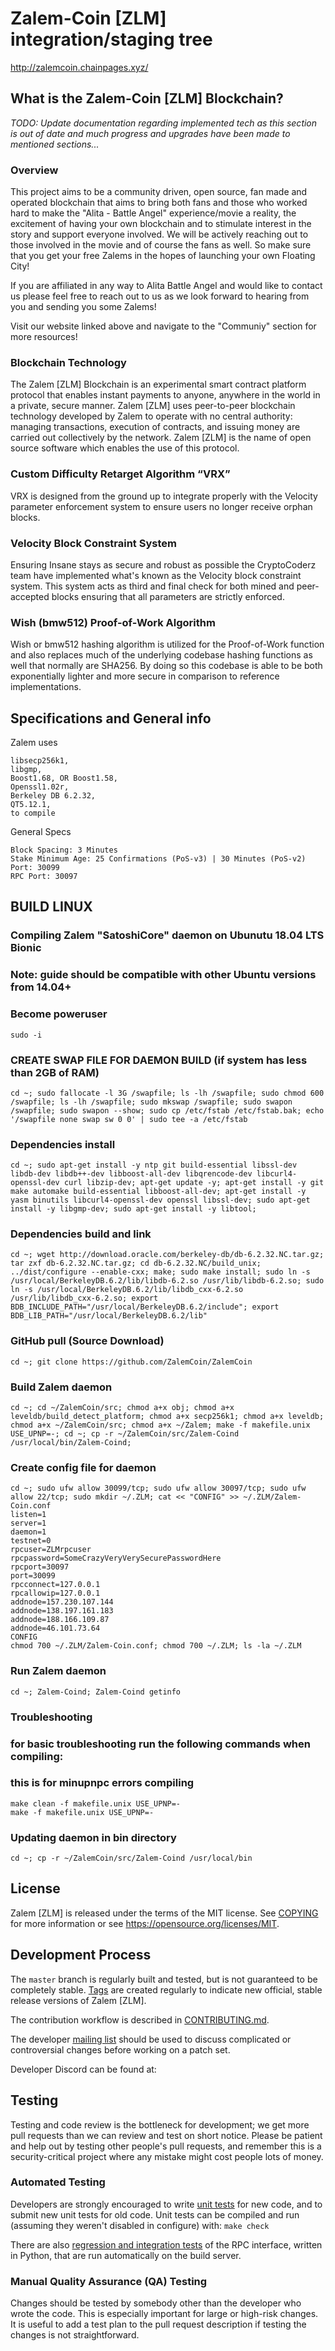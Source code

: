 Zalem-Coin [ZLM] integration/staging tree
=====================================

http://zalemcoin.chainpages.xyz/

What is the Zalem-Coin [ZLM] Blockchain?
----------------------------------------
*TODO: Update documentation regarding implemented tech as this section is out of date and much progress and upgrades have been made to mentioned sections...*

### Overview
This project aims to be a community driven, open source, fan made and operated 
blockchain that aims to bring both fans and those who worked hard to make the "Alita - 
Battle Angel" experience/movie a reality, the excitement of 
having your own blockchain and to stimulate interest in the story and support everyone involved. 
We will be actively reaching out to those involved in the movie and of course the fans as well. 
So make sure that you get your free Zalems in the hopes of launching your own Floating City!

If you are affiliated in any way to Alita Battle Angel and would like to contact us please feel free 
to reach out to us as we look forward to hearing from you and sending you some Zalems!  

Visit our website linked above and navigate to the "Communiy" section for more resources!

### Blockchain Technology
The Zalem [ZLM] Blockchain is an experimental smart contract platform protocol that enables 
instant payments to anyone, anywhere in the world in a private, secure manner. 
Zalem [ZLM] uses peer-to-peer blockchain technology developed by Zalem to operate
with no central authority: managing transactions, execution of contracts, and 
issuing money are carried out collectively by the network. Zalem [ZLM] is the name of 
open source software which enables the use of this protocol.

### Custom Difficulty Retarget Algorithm “VRX”
VRX is designed from the ground up to integrate properly with the Velocity parameter enforcement system to ensure users no longer receive orphan blocks.

### Velocity Block Constraint System
Ensuring Insane stays as secure and robust as possible the CryptoCoderz team have implemented what's known as the Velocity block constraint system. This system acts as third and final check for both mined and peer-accepted blocks ensuring that all parameters are strictly enforced.

### Wish (bmw512) Proof-of-Work Algorithm
Wish or bmw512 hashing algorithm is utilized for the Proof-of-Work function and also replaces much of the underlying codebase hashing functions as well that normally are SHA256. By doing so this codebase is able to be both exponentially lighter and more secure in comparison to reference implementations.

Specifications and General info
------------------
Zalem uses 

	libsecp256k1,
	libgmp,
	Boost1.68, OR Boost1.58,  
	Openssl1.02r,
	Berkeley DB 6.2.32,
	QT5.12.1,
	to compile


General Specs

	Block Spacing: 3 Minutes
	Stake Minimum Age: 25 Confirmations (PoS-v3) | 30 Minutes (PoS-v2)
	Port: 30099
	RPC Port: 30097


BUILD LINUX
-----------
### Compiling Zalem "SatoshiCore" daemon on Ubunutu 18.04 LTS Bionic
### Note: guide should be compatible with other Ubuntu versions from 14.04+

### Become poweruser
```
sudo -i
```
### CREATE SWAP FILE FOR DAEMON BUILD (if system has less than 2GB of RAM)
```
cd ~; sudo fallocate -l 3G /swapfile; ls -lh /swapfile; sudo chmod 600 /swapfile; ls -lh /swapfile; sudo mkswap /swapfile; sudo swapon /swapfile; sudo swapon --show; sudo cp /etc/fstab /etc/fstab.bak; echo '/swapfile none swap sw 0 0' | sudo tee -a /etc/fstab
```

### Dependencies install
```
cd ~; sudo apt-get install -y ntp git build-essential libssl-dev libdb-dev libdb++-dev libboost-all-dev libqrencode-dev libcurl4-openssl-dev curl libzip-dev; apt-get update -y; apt-get install -y git make automake build-essential libboost-all-dev; apt-get install -y yasm binutils libcurl4-openssl-dev openssl libssl-dev; sudo apt-get install -y libgmp-dev; sudo apt-get install -y libtool;
```

### Dependencies build and link
```
cd ~; wget http://download.oracle.com/berkeley-db/db-6.2.32.NC.tar.gz; tar zxf db-6.2.32.NC.tar.gz; cd db-6.2.32.NC/build_unix; ../dist/configure --enable-cxx; make; sudo make install; sudo ln -s /usr/local/BerkeleyDB.6.2/lib/libdb-6.2.so /usr/lib/libdb-6.2.so; sudo ln -s /usr/local/BerkeleyDB.6.2/lib/libdb_cxx-6.2.so /usr/lib/libdb_cxx-6.2.so; export BDB_INCLUDE_PATH="/usr/local/BerkeleyDB.6.2/include"; export BDB_LIB_PATH="/usr/local/BerkeleyDB.6.2/lib"
```

### GitHub pull (Source Download)
```
cd ~; git clone https://github.com/ZalemCoin/ZalemCoin
```

### Build Zalem daemon
```
cd ~; cd ~/ZalemCoin/src; chmod a+x obj; chmod a+x leveldb/build_detect_platform; chmod a+x secp256k1; chmod a+x leveldb; chmod a+x ~/ZalemCoin/src; chmod a+x ~/Zalem; make -f makefile.unix USE_UPNP=-; cd ~; cp -r ~/ZalemCoin/src/Zalem-Coind /usr/local/bin/Zalem-Coind;
```

### Create config file for daemon
```
cd ~; sudo ufw allow 30099/tcp; sudo ufw allow 30097/tcp; sudo ufw allow 22/tcp; sudo mkdir ~/.ZLM; cat << "CONFIG" >> ~/.ZLM/Zalem-Coin.conf
listen=1
server=1
daemon=1
testnet=0
rpcuser=ZLMrpcuser
rpcpassword=SomeCrazyVeryVerySecurePasswordHere
rpcport=30097
port=30099
rpcconnect=127.0.0.1
rpcallowip=127.0.0.1
addnode=157.230.107.144
addnode=138.197.161.183
addnode=188.166.109.87
addnode=46.101.73.64
CONFIG
chmod 700 ~/.ZLM/Zalem-Coin.conf; chmod 700 ~/.ZLM; ls -la ~/.ZLM
```

### Run Zalem daemon
```
cd ~; Zalem-Coind; Zalem-Coind getinfo
```

### Troubleshooting
### for basic troubleshooting run the following commands when compiling:
### this is for minupnpc errors compiling

```
make clean -f makefile.unix USE_UPNP=-
make -f makefile.unix USE_UPNP=-
```
### Updating daemon in bin directory
```
cd ~; cp -r ~/ZalemCoin/src/Zalem-Coind /usr/local/bin
```

License
-------

Zalem [ZLM] is released under the terms of the MIT license. See [COPYING](COPYING) for more
information or see https://opensource.org/licenses/MIT.

Development Process
-------------------

The `master` branch is regularly built and tested, but is not guaranteed to be
completely stable. [Tags](https://github.com/CryptoCoderz/ZLM/tags) are created
regularly to indicate new official, stable release versions of Zalem [ZLM].

The contribution workflow is described in [CONTRIBUTING.md](CONTRIBUTING.md).

The developer [mailing list](https://lists.linuxfoundation.org/mailman/listinfo/bitcoin-dev)
should be used to discuss complicated or controversial changes before working
on a patch set.

Developer Discord can be found at:

Testing
-------

Testing and code review is the bottleneck for development; we get more pull
requests than we can review and test on short notice. Please be patient and help out by testing
other people's pull requests, and remember this is a security-critical project where any mistake might cost people
lots of money.

### Automated Testing

Developers are strongly encouraged to write [unit tests](/doc/unit-tests.md) for new code, and to
submit new unit tests for old code. Unit tests can be compiled and run
(assuming they weren't disabled in configure) with: `make check`

There are also [regression and integration tests](/qa) of the RPC interface, written
in Python, that are run automatically on the build server.

### Manual Quality Assurance (QA) Testing

Changes should be tested by somebody other than the developer who wrote the
code. This is especially important for large or high-risk changes. It is useful
to add a test plan to the pull request description if testing the changes is
not straightforward.
